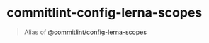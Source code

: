 # commitlint-config-lerna-scopes

> Alias of [@commitlint/config-lerna-scopes](../../@commitlint/config-lerna-scopes)

